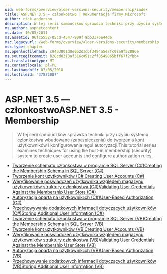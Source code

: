 ```yaml
---
uid: web-forms/overview/older-versions-security/membership/index
title: ASP.NET 3.5 — członkostwo | Dokumentacja firmy Microsoft
author: rick-anderson
description: W tej serii samouczków sprawdza techniki przy użyciu systemu członkostwa wbudowane (zabezpieczenia) do tworzenia kont użytkowników i konfigurowania reguł autoryzacji.
ms.author: aspnetcontent
ms.date: 10/05/2011
ms.assetid: 96fc5552-05cd-4547-909f-9bb3176e44d6
msc.legacyurl: /web-forms/overview/older-versions-security/membership
msc.type: chapter
ms.openlocfilehash: c9453801d0e0b2d3cbf3494a5e7fc08a9f52886e
ms.sourcegitcommit: b28cd0313af316c051c2ff8549865bff67f2fbb4
ms.translationtype: MT
ms.contentlocale: pl-PL
ms.lasthandoff: 07/05/2018
ms.locfileid: "37822087"
---
```

<a name="aspnet-35---membership"></a><span data-ttu-id="31d02-103">ASP.NET 3.5 — członkostwo</span><span class="sxs-lookup"><span data-stu-id="31d02-103">ASP.NET 3.5 - Membership</span></span>
====================
> <span data-ttu-id="31d02-104">W tej serii samouczków sprawdza techniki przy użyciu systemu członkostwa wbudowane (zabezpieczenia) do tworzenia kont użytkowników i konfigurowania reguł autoryzacji.</span><span class="sxs-lookup"><span data-stu-id="31d02-104">This tutorial series examines techniques for using the built-in membership (security) system to create user accounts and configure authorization rules.</span></span>


- [<span data-ttu-id="31d02-105">Tworzenie schematu członkostwa w programie SQL Server (C#)</span><span class="sxs-lookup"><span data-stu-id="31d02-105">Creating the Membership Schema in SQL Server (C#)</span></span>](creating-the-membership-schema-in-sql-server-cs.md)
- [<span data-ttu-id="31d02-106">Tworzenie kont użytkowników (C#)</span><span class="sxs-lookup"><span data-stu-id="31d02-106">Creating User Accounts (C#)</span></span>](creating-user-accounts-cs.md)
- [<span data-ttu-id="31d02-107">Weryfikowanie poświadczeń użytkownika względem magazynu użytkowników struktury członkostwa (C#)</span><span class="sxs-lookup"><span data-stu-id="31d02-107">Validating User Credentials Against the Membership User Store (C#)</span></span>](validating-user-credentials-against-the-membership-user-store-cs.md)
- [<span data-ttu-id="31d02-108">Autoryzacja oparta na użytkownikach (C#)</span><span class="sxs-lookup"><span data-stu-id="31d02-108">User-Based Authorization (C#)</span></span>](user-based-authorization-cs.md)
- [<span data-ttu-id="31d02-109">Przechowywanie dodatkowych informacji dotyczących użytkowników (C#)</span><span class="sxs-lookup"><span data-stu-id="31d02-109">Storing Additional User Information (C#)</span></span>](storing-additional-user-information-cs.md)
- [<span data-ttu-id="31d02-110">Tworzenie schematu członkostwa w programie SQL Server (VB)</span><span class="sxs-lookup"><span data-stu-id="31d02-110">Creating the Membership Schema in SQL Server (VB)</span></span>](creating-the-membership-schema-in-sql-server-vb.md)
- [<span data-ttu-id="31d02-111">Tworzenie kont użytkowników (VB)</span><span class="sxs-lookup"><span data-stu-id="31d02-111">Creating User Accounts (VB)</span></span>](creating-user-accounts-vb.md)
- [<span data-ttu-id="31d02-112">Weryfikowanie poświadczeń użytkownika względem magazynu użytkowników struktury członkostwa (VB)</span><span class="sxs-lookup"><span data-stu-id="31d02-112">Validating User Credentials Against the Membership User Store (VB)</span></span>](validating-user-credentials-against-the-membership-user-store-vb.md)
- [<span data-ttu-id="31d02-113">Autoryzacja oparta na użytkownikach (VB)</span><span class="sxs-lookup"><span data-stu-id="31d02-113">User-Based Authorization (VB)</span></span>](user-based-authorization-vb.md)
- [<span data-ttu-id="31d02-114">Przechowywanie dodatkowych informacji dotyczących użytkowników (VB)</span><span class="sxs-lookup"><span data-stu-id="31d02-114">Storing Additional User Information (VB)</span></span>](storing-additional-user-information-vb.md)
